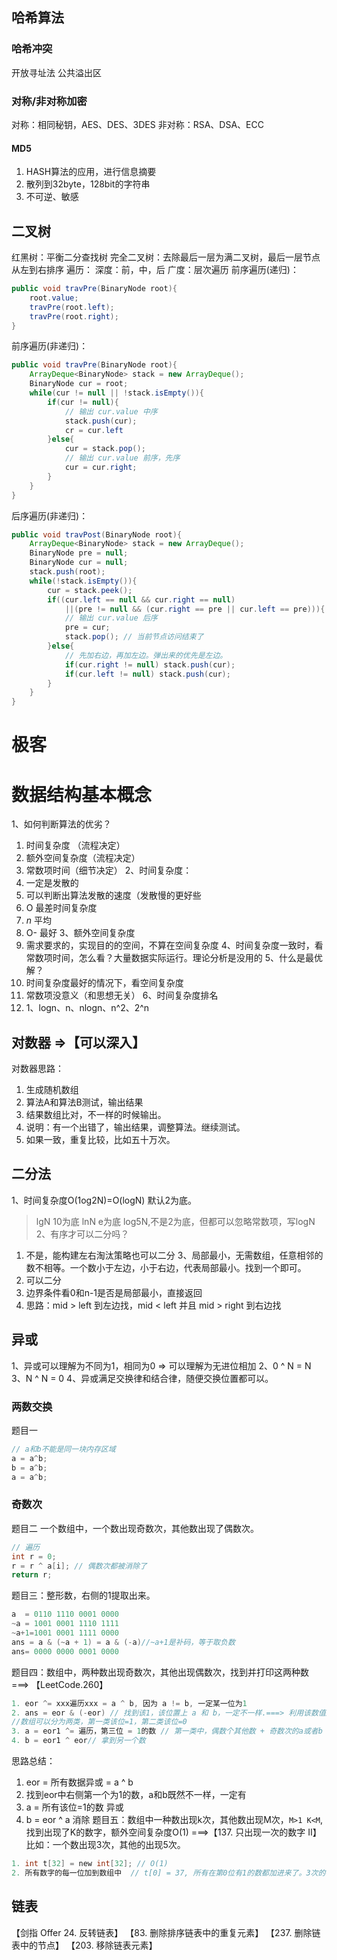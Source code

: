 

## 哈希算法
### 哈希冲突
开放寻址法
公共溢出区

### 对称/非对称加密
对称：相同秘钥，AES、DES、3DES
非对称：RSA、DSA、ECC

#### MD5
1. HASH算法的应用，进行信息摘要
2. 散列到32byte，128bit的字符串
3. 不可逆、敏感

## 二叉树
红黑树：平衡二分查找树
完全二叉树：去除最后一层为满二叉树，最后一层节点从左到右排序
遍历：
深度：前，中，后
广度：层次遍历
前序遍历(递归)：
```java
public void travPre(BinaryNode root){
    root.value;
    travPre(root.left);
    travPre(root.right);
}
```
前序遍历(非递归)：
```java
public void travPre(BinaryNode root){
    ArrayDeque<BinaryNode> stack = new ArrayDeque();
    BinaryNode cur = root;
    while(cur != null || !stack.isEmpty()){
        if(cur != null){
            // 输出 cur.value 中序
            stack.push(cur);
            cr = cur.left
        }else{
            cur = stack.pop();
            // 输出 cur.value 前序，先序
            cur = cur.right;
        }
    }
}
```
后序遍历(非递归)：
```java
public void travPost(BinaryNode root){
    ArrayDeque<BinaryNode> stack = new ArrayDeque();
    BinaryNode pre = null;
    BinaryNode cur = null;
    stack.push(root);
    while(!stack.isEmpty()){
        cur = stack.peek();
        if((cur.left == null && cur.right == null)
            ||(pre != null && (cur.right == pre || cur.left == pre))){
            // 输出 cur.value 后序
            pre = cur;
            stack.pop(); // 当前节点访问结束了
        }else{
            // 先加右边，再加左边。弹出来的优先是左边。
            if(cur.right != null) stack.push(cur);
            if(cur.left != null) stack.push(cur);
        }
    }
}
```




# 极客
# 数据结构基本概念
1、如何判断算法的优劣？
1. 时间复杂度 （流程决定）
2. 额外空间复杂度（流程决定）
3. 常数项时间（细节决定）
2、时间复杂度：
1. 一定是发散的
2. 可以判断出算法发散的速度（发散慢的更好些
3. O 最差时间复杂度
4. _n_ 平均
5. O- 最好
3、额外空间复杂度
1. 需求要求的，实现目的的空间，不算在空间复杂度
4、时间复杂度一致时，看常数项时间，怎么看？大量数据实际运行。理论分析是没用的
5、什么是最优解？
1. 时间复杂度最好的情况下，看空间复杂度
2. 常数项没意义（和思想无关）
6、时间复杂度排名
1. 1、logn、n、nlogn、n^2、2^n
## 对数器 =>【可以深入】
对数器思路：
1. 生成随机数组
2. 算法A和算法B测试，输出结果
3. 结果数组比对，不一样的时候输出。
4. 说明：有一个出错了，输出结果，调整算法。继续测试。
5. 如果一致，重复比较，比如五十万次。
## 二分法
1、时间复杂度O(1og2N)=O(logN) 默认2为底。
> lgN 10为底
> lnN e为底
> log5N,不是2为底，但都可以忽略常数项，写logN
2、有序才可以二分吗？
1. 不是，能构建左右淘汰策略也可以二分
3、局部最小，无需数组，任意相邻的数不相等。一个数小于左边，小于右边，代表局部最小。找到一个即可。
1. 可以二分
2. 边界条件看0和n-1是否是局部最小，直接返回
3. 思路：mid > left 到左边找，mid < left 并且 mid > right 到右边找 
## 异或
1、异或可以理解为不同为1，相同为0 => 可以理解为无进位相加
2、0 ^ N = N
3、N ^ N = 0
4、异或满足交换律和结合律，随便交换位置都可以。
### 两数交换
题目一
```java
// a和b不能是同一块内存区域
a = a^b;
b = a^b;
a = a^b;
```
### 奇数次
题目二
一个数组中，一个数出现奇数次，其他数出现了偶数次。
```java
// 遍历
int r = 0;
r = r ^ a[i]; // 偶数次都被消除了
return r; 
```
题目三：整形数，右侧的1提取出来。
```c
a  = 0110 1110 0001 0000
~a = 1001 0001 1110 1111
~a+1=1001 0001 1111 0000
ans = a & (~a + 1) = a & (-a)//~a+1是补码，等于取负数
ans= 0000 0000 0001 0000
```
题目四：数组中，两种数出现奇数次，其他出现偶数次，找到并打印这两种数 ===> 【LeetCode.260】
```c
1. eor ^= xxx遍历xxx = a ^ b, 因为 a != b, 一定某一位为1
2. ans = eor & (-eor) // 找到该1，该位置上 a 和 b，一定不一样.===> 利用该数值进行分类
//数组可以分为两类，第一类该位=1，第二类该位=0
3. a = eor1 ^= 遍历，第三位 = 1的数 // 第一类中，偶数个其他数 + 奇数次的a或者b
4. b = eor1 ^ eor// 拿到另一个数
```
思路总结：
1. eor = 所有数据异或 = a ^ b
2. 找到eor中右侧第一个为1的数，a和b既然不一样，一定有
3. a = 所有该位=1的数 异或
4. b = eor ^ a 消除
题目五：数组中一种数出现k次，其他数出现M次，`M>1 K<M`,找到出现了K的数字，额外空间复杂度O(1) ===>【137. 只出现一次的数字 II】
比如：一个数出现3次，其他的出现5次。
```c
1. int t[32] = new int[32]; // O(1)
2. 所有数字的每一位加到数组中  // t[0] = 37, 所有在第0位有1的数都加进来了。3次的有甲个，5次的有乙个。一定是M的整数倍 + K
```
## 链表
【剑指 Offer 24. 反转链表】
【83. 删除排序链表中的重复元素】
【237. 删除链表中的节点】
【203. 移除链表元素】


